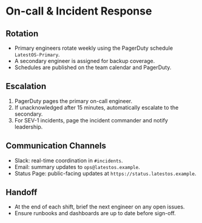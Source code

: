 # On-call & Incident Response

## Rotation
- Primary engineers rotate weekly using the PagerDuty schedule `LatestOS-Primary`.
- A secondary engineer is assigned for backup coverage.
- Schedules are published on the team calendar and PagerDuty.

## Escalation
1. PagerDuty pages the primary on-call engineer.
2. If unacknowledged after 15 minutes, automatically escalate to the secondary.
3. For SEV-1 incidents, page the incident commander and notify leadership.

## Communication Channels
- Slack: real-time coordination in `#incidents`.
- Email: summary updates to `ops@latestos.example`.
- Status Page: public-facing updates at `https://status.latestos.example`.

## Handoff
- At the end of each shift, brief the next engineer on any open issues.
- Ensure runbooks and dashboards are up to date before sign-off.
